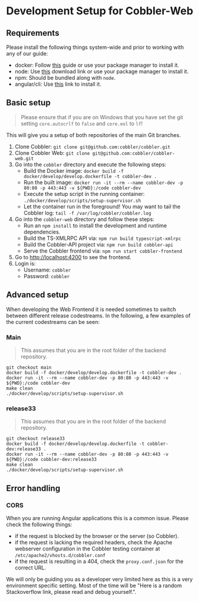 # Development Setup for Cobbler-Web

## Requirements

Please install the following things system-wide and prior to working with any of our guide:

- docker: Follow [this](https://docs.docker.com/get-docker/) guide or use your package manager to install it.
- node: Use [this](https://nodejs.org/en/download/) download link or use your package manager to install it.
- npm: Should be bundled along with `node`.
- angular/cli: Use [this](https://angular.io/guide/setup-local#install-the-angular-cli) link to install it.

## Basic setup

> Please ensure that if you are on Windows that you have set the git setting `core.autocrlf` to `false` and `core.eol` to `lf`!

This will give you a setup of both repositories of the main Git branches.

1. Clone Cobbler: `git clone git@github.com:cobbler/cobbler.git`
2. Clone Cobbler Web: `git clone git@github.com:cobbler/cobbler-web.git`
3. Go into the `cobbler` directory and execute the following steps:
   - Build the Docker image: `docker build -f docker/develop/develop.dockerfile -t cobbler-dev .`
   - Run the built image: `docker run -it --rm --name cobbler-dev -p 80:80 -p 443:443 -v ${PWD}:/code cobbler-dev`
   - Execute the setup script in the running container: `./docker/develop/scripts/setup-supervisor.sh`
   - Let the container run in the foreground! You may want to tail the Cobbler log:
      `tail -f /var/log/cobbler/cobbler.log`
4. Go into the `cobbler-web` directory and follow these steps:
   - Run an `npm install` to install the development and runtime dependencies.
   - Build the TS-XMLRPC API via: `npm run build typescript-xmlrpc`
   - Build the Cobbler-API project via: `npm run build cobbler-api`
   - Serve the Cobbler frontend via: `npm run start cobbler-frontend`
5. Go to <http://localhost:4200> to see the frontend.
6. Login is:
   - Username: `cobbler`
   - Password: `cobbler`

## Advanced setup

When developing the Web Frontend it is needed sometimes to switch between different release codestreams. In the following, a few examples of the current codestreams can be seen:

### Main

> This assumes that you are in the root folder of the backend repository.

```
git checkout main
docker build -f docker/develop/develop.dockerfile -t cobbler-dev .
docker run -it --rm --name cobbler-dev -p 80:80 -p 443:443 -v ${PWD}:/code cobbler-dev
make clean
./docker/develop/scripts/setup-supervisor.sh
```

### release33

> This assumes that you are in the root folder of the backend repository.

```
git checkout release33
docker build -f docker/develop/develop.dockerfile -t cobbler-dev:release33 .
docker run -it --rm --name cobbler-dev -p 80:80 -p 443:443 -v ${PWD}:/code cobbler-dev:release33
make clean
./docker/develop/scripts/setup-supervisor.sh
```


## Error handling

### CORS

When you are running Angular applications this is a common issue. Please check the following things:

- if the request is blocked by the browser or the server (so Cobbler).
- if the request is lacking the required headers, check the Apache webserver configuration in the Cobbler testing
  container at `/etc/apache2/vhosts.d/cobbler.conf`
- if the request is resulting in a 404, check the `proxy.conf.json` for the correct URL.

We will only be guiding you as a developer very limited here as this is a very environment specific setting. Most of the
time will be "Here is a random Stackoverflow link, please read and debug yourself.".
